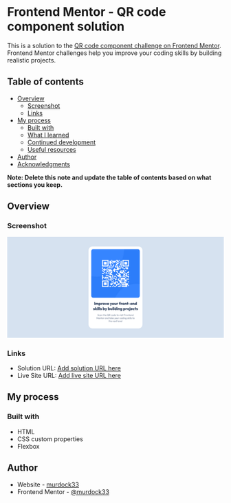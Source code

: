 # Frontend Mentor - QR code component solution

This is a solution to the [QR code component challenge on Frontend Mentor](https://www.frontendmentor.io/challenges/qr-code-component-iux_sIO_H). Frontend Mentor challenges help you improve your coding skills by building realistic projects.

## Table of contents

- [Overview](#overview)
  - [Screenshot](#screenshot)
  - [Links](#links)
- [My process](#my-process)
  - [Built with](#built-with)
  - [What I learned](#what-i-learned)
  - [Continued development](#continued-development)
  - [Useful resources](#useful-resources)
- [Author](#author)
- [Acknowledgments](#acknowledgments)

**Note: Delete this note and update the table of contents based on what sections you keep.**

## Overview

### Screenshot

![](./design/screenshot.png)

### Links

- Solution URL: [Add solution URL here](https://www.frontendmentor.io/solutions/responsive-web-design-qr-code-component-x7ZBYmHhgZ)
- Live Site URL: [Add live site URL here](https://murdock33.github.io/qr-code-component/)

## My process

### Built with

- HTML
- CSS custom properties
- Flexbox

## Author

- Website - [murdock33](https://murdock33.github.io/qr-code-component/)
- Frontend Mentor - [@murdock33](https://www.frontendmentor.io/profile/murdock33)
